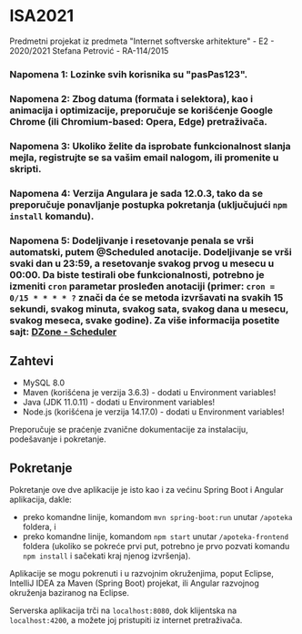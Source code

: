 # ISA2021
Predmetni projekat iz predmeta "Internet softverske arhitekture" - E2 - 2020/2021
Stefana Petrović - RA-114/2015

### Napomena 1: Lozinke svih korisnika su "pasPas123".
### Napomena 2: Zbog datuma (formata i selektora), kao i animacija i optimizacije, preporučuje se korišćenje Google Chrome (ili Chromium-based: Opera, Edge) pretraživača.
### Napomena 3: Ukoliko želite da isprobate funkcionalnost slanja mejla, registrujte se sa vašim email nalogom, ili promenite u skripti.
### Napomena 4: Verzija Angulara je sada 12.0.3, tako da se preporučuje ponavljanje postupka pokretanja (uključujući `npm install` komandu).
### Napomena 5: Dodeljivanje i resetovanje penala se vrši automatski, putem @Scheduled anotacije. Dodeljivanje se vrši svaki dan u 23:59, a resetovanje svakog prvog u mesecu u 00:00. Da biste testirali obe funkcionalnosti, potrebno je izmeniti `cron` parametar prosleđen anotaciji (primer: `cron = 0/15 * * * * ?` znači da će se metoda izvršavati na svakih 15 sekundi, svakog minuta, svakog sata, svakog dana u mesecu, svakog meseca, svake godine). Za više informacija posetite sajt: [DZone - Scheduler](https://dzone.com/articles/running-on-time-with-springs-scheduled-tasks)

## Zahtevi
- MySQL 8.0
- Maven (korišćena je verzija 3.6.3) - dodati u Environment variables!
- Java (JDK 11.0.11) - dodati u Environment variables!
- Node.js (korišćena je verzija 14.17.0) - dodati u Environment variables!

Preporučuje se praćenje zvanične dokumentacije za instalaciju, podešavanje i pokretanje.

## Pokretanje

Pokretanje ove dve aplikacije je isto kao i za većinu Spring Boot i Angular aplikacija, dakle:

- preko komandne linije, komandom `mvn spring-boot:run` unutar `/apoteka` foldera, i
- preko komandne linije, komandom `npm start` unutar `/apoteka-frontend` foldera (ukoliko se pokreće prvi put, potrebno je prvo pozvati komandu `npm install` i sačekati kraj njenog izvršenja).

Aplikacije se mogu pokrenuti i u razvojnim okruženjima, poput Eclipse, IntelliJ IDEA za Maven (Spring Boot) projekat, ili Angular razvojnog okruženja baziranog na Eclipse.

Serverska aplikacija trči na `localhost:8080`, dok klijentska na `localhost:4200`, a možete joj pristupiti iz internet pretraživača.
